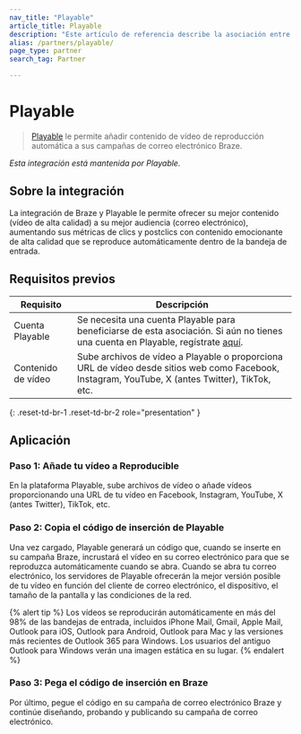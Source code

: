 ```yaml
---
nav_title: "Playable"
article_title: Playable
description: "Este artículo de referencia describe la asociación entre Braze y Playable, una plataforma de vídeo que le permite añadir contenido de vídeo a sus campañas de correo electrónico Braze."
alias: /partners/playable/
page_type: partner
search_tag: Partner

---
```


# Playable

> [Playable](https://playable.video) le permite añadir contenido de vídeo de reproducción automática a sus campañas de correo electrónico Braze.

_Esta integración está mantenida por Playable._

## Sobre la integración

La integración de Braze y Playable le permite ofrecer su mejor contenido (vídeo de alta calidad) a su mejor audiencia (correo electrónico), aumentando sus métricas de clics y postclics con contenido emocionante de alta calidad que se reproduce automáticamente dentro de la bandeja de entrada.

## Requisitos previos

| Requisito | Descripción | 
| ----------- | ----------- |
| Cuenta Playable | Se necesita una cuenta Playable para beneficiarse de esta asociación. Si aún no tienes una cuenta en Playable, regístrate [aquí](https://signup.playable.video).
Contenido de vídeo | Sube archivos de vídeo a Playable o proporciona URL de vídeo desde sitios web como Facebook, Instagram, YouTube, X (antes Twitter), TikTok, etc. |
{: .reset-td-br-1 .reset-td-br-2 role="presentation" }

## Aplicación

### Paso 1: Añade tu vídeo a Reproducible

En la plataforma Playable, sube archivos de vídeo o añade vídeos proporcionando una URL de tu vídeo en Facebook, Instagram, YouTube, X (antes Twitter), TikTok, etc.

### Paso 2: Copia el código de inserción de Playable

Una vez cargado, Playable generará un código que, cuando se inserte en su campaña Braze, incrustará el vídeo en su correo electrónico para que se reproduzca automáticamente cuando se abra. Cuando se abra tu correo electrónico, los servidores de Playable ofrecerán la mejor versión posible de tu vídeo en función del cliente de correo electrónico, el dispositivo, el tamaño de la pantalla y las condiciones de la red.

{% alert tip %}
Los vídeos se reproducirán automáticamente en más del 98% de las bandejas de entrada, incluidos iPhone Mail, Gmail, Apple Mail, Outlook para iOS, Outlook para Android, Outlook para Mac y las versiones más recientes de Outlook 365 para Windows. Los usuarios del antiguo Outlook para Windows verán una imagen estática en su lugar.
{% endalert %}

### Paso 3: Pega el código de inserción en Braze

Por último, pegue el código en su campaña de correo electrónico Braze y continúe diseñando, probando y publicando su campaña de correo electrónico.


